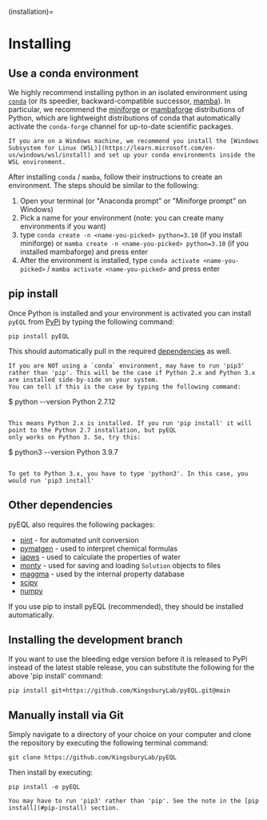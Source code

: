 (installation)=

# Installing

## Use a conda environment

We highly recommend installing python in an isolated environment using [`conda`](https://docs.conda.io/en/latest/) (or its speedier, backward-compatible successor, [mamba](https://mamba.readthedocs.io/en/latest/)). In particular, we recommend the [miniforge](https://github.com/conda-forge/miniforge#miniforge3) or [mambaforge](https://github.com/conda-forge/miniforge#mambaforge) distributions of Python, which are lightweight distributions of conda that automatically activate the `conda-forge` channel for up-to-date scientific packages.

```{note}
If you are on a Windows machine, we recommend you install the [Windows Subsystem for Linux (WSL)](https://learn.microsoft.com/en-us/windows/wsl/install) and set up your conda environments inside the WSL environment.
```

After installing `conda` / `mamba`, follow their instructions to create an environment. The steps should be similar to the following:

1. Open your terminal (or "Anaconda prompt" or "Miniforge prompt" on Windows)
2. Pick a name for your environment (note: you can create many environments if you want)
3. type `conda create -n <name-you-picked> python=3.10` (if you install miniforge) or `mamba create -n <name-you-picked> python=3.10` (if you installed mambaforge) and press enter
4. After the environment is installed, type `conda activate <name-you-picked>` / `mamba activate <name-you-picked>` and press enter

## pip install

Once Python is installed and your environment is activated you can install `pyEQL` from [PyPi](https://pypi.python.org/pypi) by typing the following command:

```
pip install pyEQL
```

This should automatically pull in the required [dependencies](#other-dependencies) as well.

```{important}
If you are NOT using a `conda` environment, may have to run 'pip3' rather than 'pip'. This will be the case if Python 2.x and Python 3.x are installed side-by-side on your system.
You can tell if this is the case by typing the following command:

```

$ python --version
Python 2.7.12

```

This means Python 2.x is installed. If you run 'pip install' it will point to the Python 2.7 installation, but pyEQL
only works on Python 3. So, try this:

```

$ python3 --version
Python 3.9.7

```

To get to Python 3.x, you have to type 'python3'. In this case, you would run 'pip3 install'
```

## Other dependencies

pyEQL also requires the following packages:

- [pint](https://github.com/hgrecco/pint) - for automated unit conversion
- [pymatgen](https://github.com/materialsproject/pymatgen/) - used to interpret chemical formulas
- [iapws](https://github.com/jjgomera/iapws/) - used to calculate the properties of water
- [monty](https://github.com/materialsvirtuallab/monty) - used for saving and loading `Solution` objects to files
- [maggma](https://materialsproject.github.io/maggma/) - used by the internal property database
- [scipy](http://scipy.org/)
- [numpy](http://numpy.org/)

If you use pip to install pyEQL (recommended), they should be installed automatically.

## Installing the development branch

If you want to use the bleeding edge version before it is released to PyPi instead of the latest stable release, you can substitute the following for the above 'pip install' command:

```
pip install git+https://github.com/KingsburyLab/pyEQL.git@main
```

## Manually install via Git

Simply navigate to a directory of your choice on your computer and clone the repository by executing the following terminal command:

```
git clone https://github.com/KingsburyLab/pyEQL
```

Then install by executing:

```
pip install -e pyEQL
```

```{note}
You may have to run 'pip3' rather than 'pip'. See the note in the [pip install](#pip-install) section.
```
